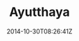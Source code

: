---
title: "Ayutthaya"
date: 2014-10-30T08:26:41Z
draft: false
description: ""
hasGallery: true
type: post
region: "Southeast Asia"
country: "Thailand"
thumbnail: "ayutthaya-5.jpg"
---